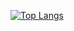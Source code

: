 [![Top Langs](https://github-readme-stats.vercel.app/api/top-langs/?username=yuiandyuki&hide=html)](https://github.com/anuraghazra/github-readme-stats)
